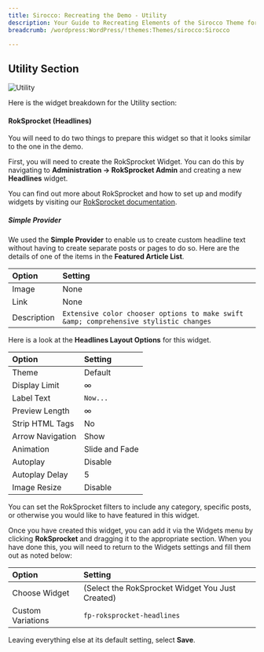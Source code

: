 ```yaml
---
title: Sirocco: Recreating the Demo - Utility
description: Your Guide to Recreating Elements of the Sirocco Theme for WordPress
breadcrumb: /wordpress:WordPress/!themes:Themes/sirocco:Sirocco

---
```


Utility Section
-----

![Utility](assets/demo_3.jpeg)

Here is the widget breakdown for the Utility section:

#### RokSprocket (Headlines)

You will need to do two things to prepare this widget so that it looks similar to the one in the demo.

First, you will need to create the RokSprocket Widget. You can do this by navigating to **Administration -> RokSprocket Admin** and creating a new **Headlines** widget.

You can find out more about RokSprocket and how to set up and modify widgets by visiting our [RokSprocket documentation](../../plugins/roksprocket/).

##### Simple Provider

We used the **Simple Provider** to enable us to create custom headline text without having to create separate posts or pages to do so. Here are the details of one of the items in the **Featured Article List**.

| Option      | Setting                                                                               |
| :---------- | :----------                                                                           |
| Image       | None                                                                                  |
| Link        | None                                                                                  |
| Description | `Extensive color chooser options to make swift &amp; comprehensive stylistic changes` |

Here is a look at the **Headlines Layout Options** for this widget.

| Option           | Setting        |
| :----------      | :----------    |
| Theme            | Default        |
| Display Limit    | ∞              |
| Label Text       | `Now...`       |
| Preview Length   | ∞              |
| Strip HTML Tags  | No             |
| Arrow Navigation | Show           |
| Animation        | Slide and Fade |
| Autoplay         | Disable        |
| Autoplay Delay   | 5              |
| Image Resize     | Disable        |

You can set the RokSprocket filters to include any category, specific posts, or otherwise you would like to have featured in this widget.

Once you have created this widget, you can add it via the Widgets menu by clicking **RokSprocket** and dragging it to the appropriate section. When you have done this, you will need to return to the Widgets settings and fill them out as noted below:

| Option            | Setting                                          |
| :-----            | :-----                                           |
| Choose Widget     | (Select the RokSprocket Widget You Just Created) |
| Custom Variations | `fp-roksprocket-headlines`                       |

Leaving everything else at its default setting, select **Save**.